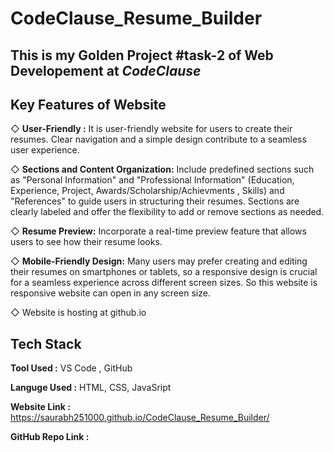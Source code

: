 # CodeClause_Resume_Builder
## This is my Golden Project #task-2 of Web Developement at *CodeClause*


## Key Features of Website
◇ **User-Friendly :**  It is user-friendly website for users to create their resumes. Clear navigation and a simple design contribute to a seamless user experience.

◇ **Sections and Content Organization:** Include predefined sections such as "Personal Information" and "Professional Information" (Education, Experience, Project, Awards/Scholarship/Achievments , Skills) and "References" to guide users in structuring their resumes. Sections are clearly labeled and offer the flexibility to add or remove sections as needed.

◇ **Resume Preview:** Incorporate a real-time preview feature that allows users to see how their resume looks.

◇ **Mobile-Friendly Design:** Many users may prefer creating and editing their resumes on smartphones or tablets, so a responsive design is crucial for a seamless experience across different screen sizes. So this website is responsive website can open in any screen size.

◇ Website is hosting at github.io


## Tech Stack

**Tool Used :** VS Code , GitHub

**Languge Used :** HTML, CSS, JavaSript

**Website Link :** https://saurabh251000.github.io/CodeClause_Resume_Builder/

**GitHub Repo Link :** 
